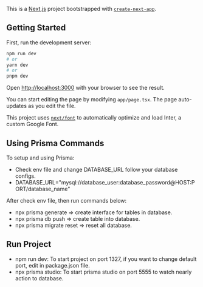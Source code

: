 This is a [Next.js](https://nextjs.org/) project bootstrapped with [`create-next-app`](https://github.com/vercel/next.js/tree/canary/packages/create-next-app).

## Getting Started

First, run the development server:

```bash
npm run dev
# or
yarn dev
# or
pnpm dev
```

Open [http://localhost:3000](http://localhost:3000) with your browser to see the result.

You can start editing the page by modifying `app/page.tsx`. The page auto-updates as you edit the file.

This project uses [`next/font`](https://nextjs.org/docs/basic-features/font-optimization) to automatically optimize and load Inter, a custom Google Font.

## Using Prisma Commands

To setup and using Prisma:

-   Check env file and change DATABASE_URL follow your database configs.
-   DATABASE_URL="mysql://database_user:database_password@HOST:PORT/database_name"

After check env file, then run commands below:

-   npx prisma generate => create interface for tables in database.
-   npx prisma db push => create table into database.
-   npx prisma migrate reset => reset all database.

## Run Project

-   npm run dev: To start project on port 1327, if you want to change default port, edit in package.json file.
-   npx prisma studio: To start prisma studio on port 5555 to watch nearly action to database.
